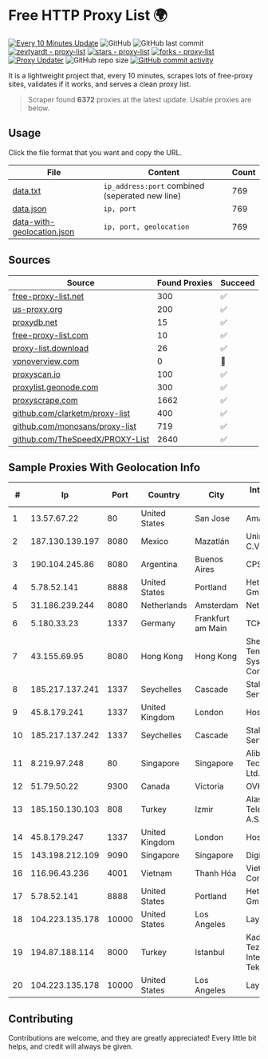 
# Free HTTP Proxy List 🌍

[![Every 10 Minutes Update](https://github.com/mertguvencli/http-proxy-list/actions/workflows/main.yml/badge.svg?branch=main)](https://github.com/mertguvencli/http-proxy-list/actions/workflows/main.yml)
![GitHub](https://img.shields.io/github/license/mertguvencli/http-proxy-list)
![GitHub last commit](https://img.shields.io/github/last-commit/mertguvencli/http-proxy-list)
[![zevtyardt - proxy-list](https://img.shields.io/static/v1?label=zevtyardt&message=proxy-list&color=blue&logo=github)](https://github.com/zevtyardt/proxy-list "Go to GitHub repo")
[![stars - proxy-list](https://img.shields.io/github/stars/zevtyardt/proxy-list?style=social)](https://github.com/zevtyardt/proxy-list)
[![forks - proxy-list](https://img.shields.io/github/forks/zevtyardt/proxy-list?style=social)](https://github.com/zevtyardt/proxy-list)
[![Proxy Updater](https://github.com/zevtyardt/proxy-list/workflows/Proxy%20Updater/badge.svg)](https://github.com/zevtyardt/proxy-list/actions?query=workflow:"Proxy+Updater")
![GitHub repo size](https://img.shields.io/github/repo-size/zevtyardt/proxy-list)
[![GitHub commit activity](https://img.shields.io/github/commit-activity/m/zevtyardt/proxy-list?logo=commits)](https://github.com/zevtyardt/proxy-list/commits/main)

It is a lightweight project that, every 10 minutes, scrapes lots of free-proxy sites, validates if it works, and serves a clean proxy list.

> Scraper found **6372** proxies at the latest update. Usable proxies are below.

## Usage

Click the file format that you want and copy the URL.

|File|Content|Count|
|----|-------|-----|
|[data.txt](https://raw.githubusercontent.com/mertguvencli/http-proxy-list/main/proxy-list/data.txt)|`ip_address:port` combined (seperated new line)|769|
|[data.json](https://raw.githubusercontent.com/mertguvencli/http-proxy-list/main/proxy-list/data.json)|`ip, port`|769|
|[data-with-geolocation.json](https://raw.githubusercontent.com/mertguvencli/http-proxy-list/main/proxy-list/data-with-geolocation.json)|`ip, port, geolocation`|769|

## Sources

|Source|Found Proxies|Succeed|
|------|-------------|-------|
|[free-proxy-list.net](https://free-proxy-list.net)|300|✅|
|[us-proxy.org](https://www.us-proxy.org)|200|✅|
|[proxydb.net](http://proxydb.net)|15|✅|
|[free-proxy-list.com](https://free-proxy-list.com/?page=&port=&type%5B%5D=http&type%5B%5D=https&up_time=0&search=Search)|10|✅|
|[proxy-list.download](https://www.proxy-list.download/HTTP)|26|✅|
|[vpnoverview.com](https://vpnoverview.com/privacy/anonymous-browsing/free-proxy-servers)|0|🚫|
|[proxyscan.io](https://www.proxyscan.io)|100|✅|
|[proxylist.geonode.com](https://proxylist.geonode.com/api/proxy-list?limit=300&page=1&sort_by=lastChecked&sort_type=desc&protocols=http,https)|300|✅|
|[proxyscrape.com](https://api.proxyscrape.com/v2/?request=displayproxies&protocol=http&timeout=10000&country=all&ssl=all&anonymity=all)|1662|✅|
|[github.com/clarketm/proxy-list](https://raw.githubusercontent.com/clarketm/proxy-list/master/proxy-list-raw.txt)|400|✅|
|[github.com/monosans/proxy-list](https://raw.githubusercontent.com/monosans/proxy-list/main/proxies/http.txt)|719|✅|
|[github.com/TheSpeedX/PROXY-List](https://raw.githubusercontent.com/TheSpeedX/PROXY-List/master/http.txt)|2640|✅|


## Sample Proxies With Geolocation Info

|#|Ip|Port|Country|City|Internet Service Provider|
|-|--|----|-------|----|-------------------------|
|1|13.57.67.22|80|United States|San Jose|Amazon.com, Inc.|
|2|187.130.139.197|8080|Mexico|Mazatlán|Uninet S.A. de C.V.|
|3|190.104.245.86|8080|Argentina|Buenos Aires|CPS|
|4|5.78.52.141|8888|United States|Portland|Hetzner Online GmbH|
|5|31.186.239.244|8080|Netherlands|Amsterdam|NetSkope Inc|
|6|5.180.33.23|1337|Germany|Frankfurt am Main|TCK OOO|
|7|43.155.69.95|8080|Hong Kong|Hong Kong|Shenzhen Tencent Computer Systems Company Limited|
|8|185.217.137.241|1337|Seychelles|Cascade|Stallion Network Services Limited|
|9|45.8.179.241|1337|United Kingdom|London|Hostland LLC|
|10|185.217.137.242|1337|Seychelles|Cascade|Stallion Network Services Limited|
|11|8.219.97.248|80|Singapore|Singapore|Alibaba (US) Technology Co., Ltd.|
|12|51.79.50.22|9300|Canada|Victoria|OVH SAS|
|13|185.150.130.103|808|Turkey|Izmir|Alastyr Telekomunikasyon A.S.|
|14|45.8.179.247|1337|United Kingdom|London|Hostland LLC|
|15|143.198.212.109|9090|Singapore|Singapore|DigitalOcean, LLC|
|16|116.96.43.236|4001|Vietnam|Thanh Hóa|Viettel Corporation|
|17|5.78.52.141|8888|United States|Portland|Hetzner Online GmbH|
|18|104.223.135.178|10000|United States|Los Angeles|LayerHost|
|19|194.87.188.114|8000|Turkey|Istanbul|Kadir Huseyin Tezcan Nosspeed Internet Teknolojileri|
|20|104.223.135.178|10000|United States|Los Angeles|LayerHost|



## Contributing

Contributions are welcome, and they are greatly appreciated! Every
little bit helps, and credit will always be given.


